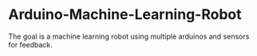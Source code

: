 # Arduino-Machine-Learning-Robot
The goal is a machine learning robot using multiple arduinos and sensors for feedback.
